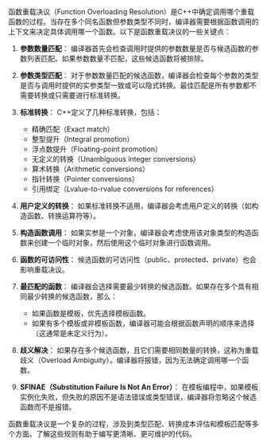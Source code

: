 函数重载决议（Function Overloading Resolution）是C++中确定调用哪个重载函数的过程。当存在多个同名函数但参数类型不同时，编译器需要根据函数调用的上下文来决定具体调用哪一个函数。以下是函数重载决议的一些关键点：

1. **参数数量匹配**：
   编译器首先会检查调用时提供的参数数量是否与候选函数的参数列表匹配。如果参数数量不匹配，这些候选函数将被排除。

2. **参数类型匹配**：
   对于参数数量匹配的候选函数，编译器会检查每个参数的类型是否与调用时提供的实参类型一致或可以隐式转换。最佳匹配是所有参数都不需要转换或只需要进行标准转换。

3. **标准转换**：
   C++定义了几种标准转换，包括：
   - 精确匹配（Exact match）
   - 整型提升（Integral promotion）
   - 浮点数提升（Floating-point promotion）
   - 无定义的转换（Unambiguous integer conversions）
   - 算术转换（Arithmetic conversions）
   - 指针转换（Pointer conversions）
   - 引用绑定（Lvalue-to-rvalue conversions for references）

4. **用户定义的转换**：
   如果标准转换不适用，编译器会考虑用户定义的转换（如构造函数、转换运算符等）。

5. **构造函数调用**：
   如果实参是一个对象，编译器会考虑使用该对象类型的构造函数来创建一个临时对象，然后使用这个临时对象进行函数调用。

6. **函数的可访问性**：
   候选函数的可访问性（public、protected、private）也会影响重载决议。

7. **最匹配的函数**：
   编译器会选择需要最少转换的候选函数。如果存在多个具有相同最少转换的候选函数，那么：
   - 如果函数是模板，优先选择模板函数。
   - 如果有多个模板或非模板函数，编译器可能会根据函数声明的顺序来选择（这通常是未定义行为）。

8. **歧义解决**：
   如果存在多个候选函数，且它们需要相同数量的转换，这称为重载歧义（Overload Ambiguity）。编译器将报错，因为无法确定调用哪一个函数。

9. **SFINAE（Substitution Failure Is Not An Error）**：
   在模板编程中，如果模板实例化失败，但失败的原因不是语法错误或类型错误，编译器将忽略这个候选函数而不是报错。

函数重载决议是一个复杂的过程，涉及到类型匹配、转换成本评估和模板匹配等多个方面。了解这些规则有助于编写更清晰、更可维护的代码。